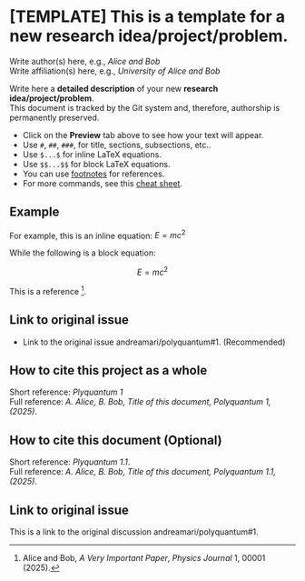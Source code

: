 #  [TEMPLATE] This is a template for a new research idea/project/problem.
Write author(s) here, e.g., _Alice and Bob_  
Write affiliation(s) here, e.g., _University of Alice and Bob_  

Write here a **detailed description** of your new **research idea/project/problem**.  
This document is tracked by the Git system and, therefore, authorship is permanently preserved.   

- Click on the **Preview** tab above to see how your text will appear.
- Use `#`, `##`, `###`, for title, sections, subsections, etc..
- Use `$...$` for inline LaTeX equations.  
- Use `$$...$$` for block LaTeX equations.  
- You can use [footnotes](https://www.markdownguide.org/extended-syntax/#footnotes) for references.  
- For more commands, see this [cheat sheet](https://www.markdownguide.org/cheat-sheet/).  

## Example
For example, this is an inline equation: $E=mc^2$  

While the following is a block equation:  

$$
E=mc^2
$$

This is a reference [^1].  

## Link to original issue

- Link to the original issue andreamari/polyquantum#1. (Recommended)

## How to cite this project as a whole
Short reference: _Plyquantum 1_\
Full reference: _A. Alice, B. Bob, Title of this document, Polyquantum 1, (2025)_.

## How to cite this document (Optional)
Short reference: _Plyquantum 1.1_.\
Full reference: _A. Alice, B. Bob, Title of this document, Polyquantum 1.1, (2025)_.

## Link to original issue

This is a link to the original discussion andreamari/polyquantum#1.

[^1]: Alice and Bob, *A Very Important Paper*, *Physics Journal* 1, 00001 (2025).  
